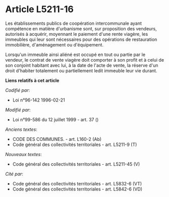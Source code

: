 # Article L5211-16

Les établissements publics de coopération intercommunale ayant compétence en matière d'urbanisme sont, sur proposition des
vendeurs, autorisés à acquérir, moyennant le paiement d'une rente viagère, les immeubles qui leur sont nécessaires pour des
opérations de restauration immobilière, d'aménagement ou d'équipement.

Lorsqu'un immeuble ainsi aliéné est occupé en tout ou partie par le vendeur, le contrat de vente viagère doit comporter à son
profit et à celui de son conjoint habitant avec lui, à la date de l'acte de vente, la réserve d'un droit d'habiter totalement
ou partiellement ledit immeuble leur vie durant.

**Liens relatifs à cet article**

_Codifié par_:

  - Loi n°96-142 1996-02-21

_Modifié par_:

  - Loi n°99-586 du 12 juillet 1999 - art. 37 ()

_Anciens textes_:

  - CODE DES COMMUNES. - art. L160-2 (Ab)
  - Code général des collectivités territoriales - art. L5211-9 (T)

_Nouveaux textes_:

  - Code général des collectivités territoriales - art. L5211-45 (V)

_Cité par_:

  - Code général des collectivités territoriales - art. L5832-6 (VT)
  - Code général des collectivités territoriales - art. L5842-6 (VD)
